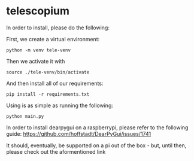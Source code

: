 # telescopium

In order to install, please do the following:

First, we create a virtual environment:
```
python -m venv tele-venv
```

Then we activate it with
```
source ./tele-venv/bin/activate
```

And then install all of our requirements:
```
pip install -r requirements.txt
```

Using is as simple as running the following:
```
python main.py
```

In order to install dearpygui on a raspberrypi, please refer to the following guide:
https://github.com/hoffstadt/DearPyGui/issues/1741

It should, eventually, be supported on a pi out of the box - but, until then, please check out the aformentioned link
